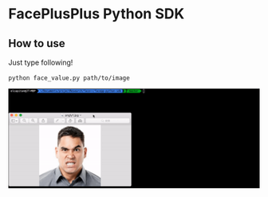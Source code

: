 # FacePlusPlus Python SDK
## How to use
Just type following!
```
python face_value.py path/to/image
```

![ScreenShot](Docs/face_demo.gif)


